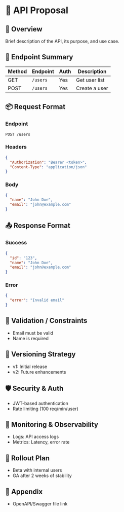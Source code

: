 # 📡 API Proposal

## 🧭 Overview
Brief description of the API, its purpose, and use case.

## 🔗 Endpoint Summary
| Method | Endpoint | Auth | Description   |
| ------ | -------- | ---- | ------------- |
| GET    | `/users` | Yes  | Get user list |
| POST   | `/users` | Yes  | Create a user |

## 📦 Request Format
### Endpoint
`POST /users`

### Headers
```json
{
  "Authorization": "Bearer <token>",
  "Content-Type": "application/json"
}
```

### Body
```json
{
  "name": "John Doe",
  "email": "john@example.com"
}
```

## 📤 Response Format
### Success
```json
{
  "id": "123",
  "name": "John Doe",
  "email": "john@example.com"
}
```

### Error
```json
{
  "error": "Invalid email"
}
```

## 🧪 Validation / Constraints
- Email must be valid
- Name is required

## 🔄 Versioning Strategy
- v1: Initial release
- v2: Future enhancements

## 🛡️ Security & Auth
- JWT-based authentication
- Rate limiting (100 req/min/user)

## 🔬 Monitoring & Observability
- Logs: API access logs
- Metrics: Latency, error rate

## 📅 Rollout Plan
- Beta with internal users
- GA after 2 weeks of stability

## 📝 Appendix
- OpenAPI/Swagger file link